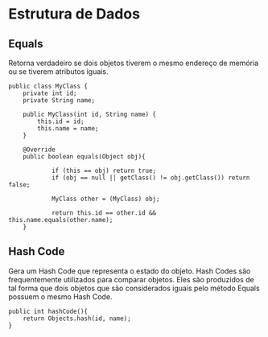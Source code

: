 # Estrutura de Dados

## Equals

Retorna verdadeiro se dois objetos tiverem o mesmo endereço de memória ou se tiverem atributos iguais.


```
public class MyClass {
    private int id;
    private String name;

    public MyClass(int id, String name) {
        this.id = id;
        this.name = name;
    }
    
    @Override
    public boolean equals(Object obj){
    		
    		if (this == obj) return true;
    		if (obj == null || getClass() != obj.getClass()) return false;
    		
    		MyClass other = (MyClass) obj;
    		
    		return this.id == other.id && this.name.equals(other.name);
    }
```

## Hash Code

Gera um Hash Code que representa o estado do objeto. Hash Codes são frequentemente utilizados para comparar objetos. Eles são produzidos de tal forma que dois objetos que são considerados iguais pelo método Equals possuem o mesmo Hash Code.
 

```
public int hashCode(){
	return Objects.hash(id, name);
}
```